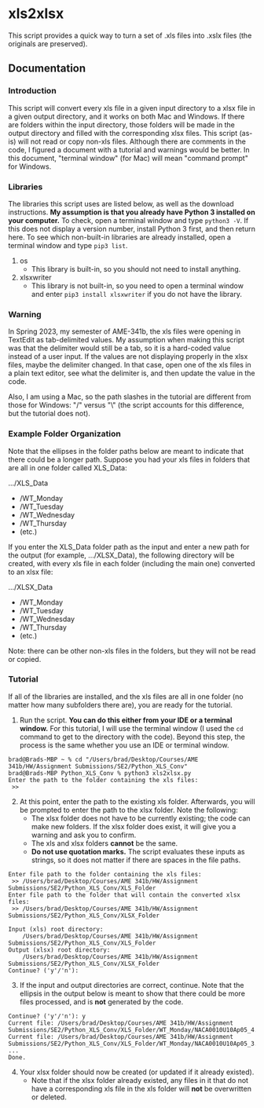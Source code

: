 # xls2xlsx
This script provides a quick way to turn a set of .xls files into .xslx files (the originals are preserved).

## Documentation

### Introduction
This script will convert every xls file in a given input directory to a xlsx file in a given output directory, and it works on both Mac and Windows. If there are folders within the input directory, those folders will be made in the output directory and filled with the corresponding xlsx files. This script (as-is) will not read or copy non-xls files. Although there are comments in the code, I figured a document with a tutorial and warnings would be better. In this document, "terminal window" (for Mac) will mean "command prompt" for Windows.

### Libraries
The libraries this script uses are listed below, as well as the download instructions. **My assumption is that you already have Python 3 installed on your computer.** To check, open a terminal window and type `python3 -V`. If this does not display a version number, install Python 3 first, and then return here. To see which non-built-in libraries are already installed, open a terminal window and type `pip3 list`.
1. os
    * This library is built-in, so you should not need to install anything.
2. xlsxwriter
    * This library is not built-in, so you need to open a terminal window and enter `pip3 install xlsxwriter` if you do not have the library.

### Warning
In Spring 2023, my semester of AME-341b, the xls files were opening in TextEdit as tab-delimited values. My assumption when making this script was that the delimiter would still be a tab, so it is a hard-coded value instead of a user input. If the values are not displaying properly in the xlsx files, maybe the delimiter changed. In that case, open one of the xls files in a plain text editor, see what the delimiter is, and then update the value in the code.

Also, I am using a Mac, so the path slashes in the tutorial are different from those for Windows: "/" versus "\\" (the script accounts for this difference, but the tutorial does not).

### Example Folder Organization
Note that the ellipses in the folder paths below are meant to indicate that there could be a longer path. Suppose you had your xls files in folders that are all in one folder called XLS_Data:

.../XLS_Data
* /WT_Monday
* /WT_Tuesday
* /WT_Wednesday
* /WT_Thursday
* (etc.)

If you enter the XLS_Data folder path as the input and enter a new path for the output (for example, .../XLSX_Data), the following directory will be created, with every xls file in each folder (including the main one) converted to an xlsx file:

.../XLSX_Data
* /WT_Monday
* /WT_Tuesday
* /WT_Wednesday
* /WT_Thursday
* (etc.)

Note: there can be other non-xls files in the folders, but they will not be read or copied.

### Tutorial
If all of the libraries are installed, and the xls files are all in one folder (no matter how many subfolders there are), you are ready for the tutorial.
1. Run the script. **You can do this either from your IDE or a terminal window.** For this tutorial, I will use the terminal window (I used the `cd` command to get to the directory with the code). Beyond this step, the process is the same whether you use an IDE or terminal window.
```
brad@Brads-MBP ~ % cd "/Users/brad/Desktop/Courses/AME 341b/HW/Assignment Submissions/SE2/Python_XLS_Conv"
brad@Brads-MBP Python_XLS_Conv % python3 xls2xlsx.py
Enter the path to the folder containing the xls files:
 >> 
```

2. At this point, enter the path to the existing xls folder. Afterwards, you will be prompted to enter the path to the xlsx folder. Note the following:
    * The xlsx folder does not have to be currently existing; the code can make new folders. If the xlsx folder does exist, it will give you a warning and ask you to confirm.
    * The xls and xlsx folders **cannot** be the same.
    * **Do not use quotation marks.** The script evaluates these inputs as strings, so it does not matter if there are spaces in the file paths.
```
Enter file path to the folder containing the xls files:
 >> /Users/brad/Desktop/Courses/AME 341b/HW/Assignment Submissions/SE2/Python_XLS_Conv/XLS_Folder
Enter file path to the folder that will contain the converted xlsx files:
 >> /Users/brad/Desktop/Courses/AME 341b/HW/Assignment Submissions/SE2/Python_XLS_Conv/XLSX_Folder

Input (xls) root directory:
    /Users/brad/Desktop/Courses/AME 341b/HW/Assignment Submissions/SE2/Python_XLS_Conv/XLS_Folder
Output (xlsx) root directory:
    /Users/brad/Desktop/Courses/AME 341b/HW/Assignment Submissions/SE2/Python_XLS_Conv/XLSX_Folder
Continue? ('y'/'n'):
```

3. If the input and output directories are correct, continue. Note that the ellipsis in the output below is meant to show that there could be more files processed, and is **not** generated by the code.
```
Continue? ('y'/'n'): y
Current file: /Users/brad/Desktop/Courses/AME 341b/HW/Assignment Submissions/SE2/Python_XLS_Conv/XLS_Folder/WT_Monday/NACA0010U10Ap05_4.xls
Current file: /Users/brad/Desktop/Courses/AME 341b/HW/Assignment Submissions/SE2/Python_XLS_Conv/XLS_Folder/WT_Monday/NACA0010U10Ap05_3.xls
...
Done.
```

4. Your xlsx folder should now be created (or updated if it already existed).
    * Note that if the xlsx folder already existed, any files in it that do not have a corresponding xls file in the xls folder will **not** be overwritten or deleted.
